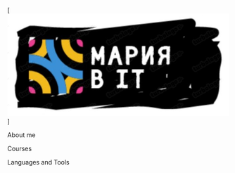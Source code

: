 [![Header](https://github.com/MariaSSch/MariaSSch/blob/62dc662a3e20d290e2e0616fc35fb68a1975c33b/assets/header.JPG)]

About me

Courses

Languages and Tools